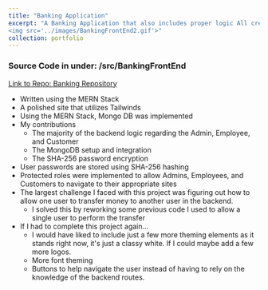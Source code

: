 ```yaml
---
title: "Banking Application"
excerpt: "A Banking Application that also includes proper logic All created inside the MERN Stack<br/><img src='../images/BankingFrontEnd.gif'>
<img src='../images/BankingFrontEnd2.gif'>"
collection: portfolio
---
```

### Source Code in under: /src/BankingFrontEnd
[Link to Repo: Banking Repository](https://github.com/BoyWonder64/GroupProject3750-Hangman)


- Written using the MERN Stack 
- A polished site that utilizes Tailwinds
- Using the MERN Stack, Mongo DB was implemented
- My contributions 
    - The majority of the backend logic regarding the Admin, Employee, and Customer
    - The MongoDB setup and integration
    - The SHA-256 password encryption
- User passwords are stored using SHA-256 hashing
- Protected roles were implemented to allow Admins, Employees, and Customers to navigate to their appropriate sites
- The largest challenge I faced with this project was figuring out how to allow one user to transfer money to another user in the backend.  
    - I solved this by reworking some previous code I used to allow a single user to perform the transfer
- If I had to complete this project again...
    - I would have liked to include just a few more theming elements as it stands right now, it's just a classy white. If I could maybe add a few more logos.
    - More font theming
    - Buttons to help navigate the user instead of having to rely on the knowledge of the backend routes.